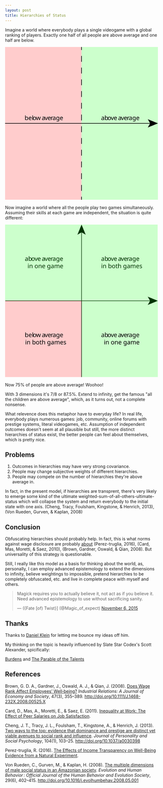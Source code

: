 ```yaml
---
layout: post
title: Hierarchies of Status
---
```


Imagine a world where everybody plays a single videogame with a global ranking of players. Exactly one half of all people are above average and one half are below.

<p align="center"><img src="/files/status-hierarchy-1.svg"></p>

Now imagine a world where all the people play two games simultaneously. Assuming their skills at each game are independent, the situation is quite different:

<!--excerpt-->

<p align="center"><img src="/files/status-hierarchy-2.svg"></p>

Now 75% of people are above average! Woohoo!

With 3 dimensions it's 7/8 or 87.5%. Extend to infinity, get the famous "all the children are above average", which, as it turns out, not a complete nonsense.

What relevence does this metaphor have to everyday life? In real life, everybody plays numerous games: job, community, online forums with prestige systems, literal videogames, etc. Assumption of independent outcomes doesn't seem at all plausible but still, the more distinct hierarchies of status exist, the better people can feel about themselves, which is pretty nice.

## Problems

1. Outcomes in hierarchies may have very strong covariance.
2. People may change subjective weights of different hierarchies.
3. People may compete on the number of hierarchies they're above average in.

In fact, in the present model, if hierarchies are transprent, there's very likely to emerge some kind of the ultimate weighted-sum-of-all-others-ultimate-status which will collapse the system and return everybody to the initial state with one axis. (Cheng, Tracy, Foulsham, Kingstone, & Henrich, 2013), (Von Rueden, Gurven, & Kaplan, 2008)

## Conclusion

Obfuscating hierarchies should probably help. In fact, this is what norms against wage disclosure are probably [about](https://www.youtube.com/watch?v=1bO8zEaSuWg) (Perez-truglia, 2016), (Card, Mas, Moretti, & Saez, 2010), (Brown, Gardner, Oswald, & Qian, 2008). But universality of this strategy is questionable.

Still, I really like this model as a basis for thinking about the world, as, personally, I can employ advanced epistemology to extend the dimensions to infinity, believe weightings to impossible, pretend hierarchies to be completely obfuscated, etc. and live in complete peace with myself and others.

<blockquote class="twitter-tweet tw-align-center" data-lang="en"><p lang="en" dir="ltr">Magick requires you to actually believe it, not act as if you believe it. Need advanced epistemology to use without sacrificing sanity.</p>&mdash; ({Fate [of) Twist}] (@Magic_of_expect) <a href="https://twitter.com/Magic_of_expect/status/662768981934129153">November 6, 2015</a></blockquote>
<script async src="//platform.twitter.com/widgets.js" charset="utf-8"></script>

## Thanks

Thanks to [Daniel Klein](https://twitter.com/othercriteria) for letting me bounce my ideas off him.


My thinking on the topic is heavily influenced by Slate Star Codex's Scott Alexander, spicifically:

[Burdens](http://slatestarcodex.com/2014/08/16/burdens/) and [The Parable of the Talents](http://slatestarcodex.com/2015/01/31/the-parable-of-the-talents/)

## References

Brown, G. D. A., Gardner, J., Oswald, A. J., & Qian, J. (2008). [Does Wage Rank Affect Employees’ Well‐being?](http://ftp.iza.org/dp1505.pdf) *Industrial Relations: A Journal of Economy and Society*, 47(3), 355–389. http://doi.org/10.1111/J.1468-232X.2008.00525.X

Card, D., Mas, A., Moretti, E., & Saez, E. (2011). [Inequality at Work: The Effect of Peer Salaries on Job Satisfaction](https://www.princeton.edu/~amas/papers/card-mas-moretti-saezAER11ucpay).

Cheng, J. T., Tracy, J. L., Foulsham, T., Kingstone, A., & Henrich, J. (2013). [Two ways to the top: evidence that dominance and prestige are distinct yet viable avenues to social rank and influence](http://citeseerx.ist.psu.edu/viewdoc/download?doi=10.1.1.368.3973&rep=rep1&type=pdf). *Journal of Personality and Social Psychology*, 104(1), 103–25. http://doi.org/10.1037/a0030398

Perez-truglia, R. (2016). [The Effects of Income Transparency on Well-Being Evidence from a Natural Experiment](http://ssrn.com/abstract=2657808).

Von Rueden, C., Gurven, M., & Kaplan, H. (2008). [The multiple dimensions of male social status in an Amazonian society](http://www.ncbi.nlm.nih.gov/pmc/articles/PMC2598750/). *Evolution and Human Behavior : Official Journal of the Human Behavior and Evolution Society*, 29(6), 402–415. http://doi.org/10.1016/j.evolhumbehav.2008.05.001
